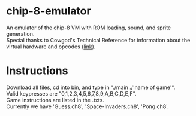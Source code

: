# chip-8-emulator
An emulator of the chip-8 VM with ROM loading, sound, and sprite generation. <br/>
Special thanks to Cowgod's Technical Reference for information about the virtual hardware and opcodes ([link](http://devernay.free.fr/hacks/chip8/C8TECH10.HTM)). <br/>
# Instructions
Download all files, cd into bin, and type in "./main ./'name of game'". <br/>
Valid keypresses are "0,1,2,3,4,5,6,7,8,9,A,B,C,D,E,F". <br/>
Game instructions are listed in the .txts. <br/>
Currently we have 'Guess.ch8', 'Space-Invaders.ch8', 'Pong.ch8'. <br/>
